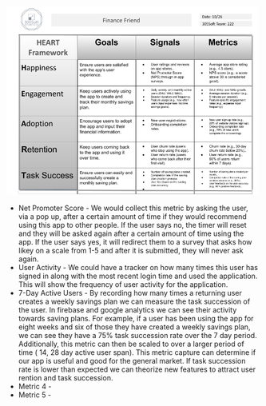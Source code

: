 ![Heart Framework](HEART_Framework.png)

*  Net Promoter Score - We would collect this metric by asking the user, via a pop up, after a certain amount of time if they would recommend using this app to other people. If the user says no, the timer will reset and they will be asked again after a certain amount of time using the app. If the user says yes, it will redirect them to a survey that asks how likey on a scale from 1-5 and after it is submitted, they will never ask again.
* User Activity - We could have a tracker on how many times this user has signed in along with the most recent login time and used the application. This will show the frequency of user activity for the application. 
* 7-Day Active Users - By recording how many times a returning user creates a weekly savings plan we can measure the task succession of the user. In firebase and google analytics we can see their activity towards saving plans. For example, if a user has been using the app for eight weeks and six of those they have created a weekly savings plan, we can see they have a 75% task succession rate over the 7 day period. Additionally, this metric can then be scaled to over a larger period of time ( 14, 28 day active user span). This metric capture can determine if our app is useful and good for the general market. If task succession rate is lower than expected we can theorize new features to attract user rention and task succession.  
* Metric 4 -
* Metric 5 -
